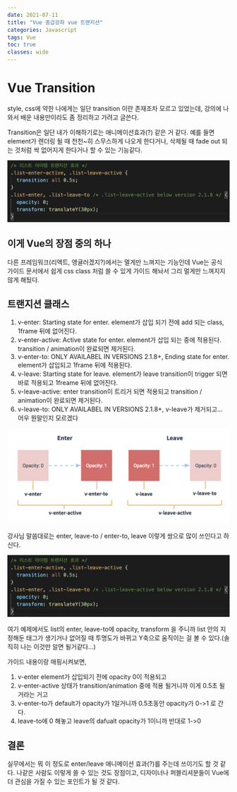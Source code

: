 ```yaml
---
date: 2021-07-11
title: "Vue 중급강좌 vue 트랜지션"
categories: Javascript
tags: Vue
toc: true  
classes: wide
---
```


# Vue Transition

style, css에 약한 나에게는 일단 transition 이란 존재조차 모르고 있었는데, 강의에 나와서 배운 내용만이라도 좀 정리하고 가려고 글쓴다.

Transition은 일단 내가 이해하기로는 애니메이션효과(?) 같은 거 같다. 예를 들면 element가 렌더링 될 때 천천~히 스무스하게 나오게 한다거나, 삭제될 때 fade out 되는 것처럼 싹 없어지게 한다거나 할 수 있는 기능같다.

![vue-transition-example-01](../assets/images/vue-transition-example-01.png)

## 이게 Vue의 장점 중의 하나

다른 프레임워크(리액트, 앵귤러겠지?)에서는 멀게만 느껴지는 기능인데 Vue는 공식 가이드 문서에서 쉽게 css class 처럼 쓸 수 있게 가이드 해놔서 그리 멀게만 느껴지지 않게 해뒀다.

## 트랜지션 클래스

1. v-enter: Starting state for enter. element가 삽입 되기 전에 add 되는 class, 1frame 뒤에 없어진다.
2. v-enter-active: Active state for enter. element가 삽입 되는 중에 적용된다. transition / animation이 완료되면 제거된다.
3. v-enter-to: ONLY AVAILABEL IN VERSIONS 2.1.8+, Ending state for enter. element가 삽입되고 1frame 뒤에 적용된다.
4. v-leave: Starting state for leave. element가 leave transition이 trigger 되면 바로 적용되고 1freame 뒤에 없어진다.
5. v-leave-active: enter transition이 트리거 되면 적용되고 transition / animation이 완료되면 제거된다.
6. v-leave-to: ONLY AVAILABEL IN VERSIONS 2.1.8+, v-leave가 제거되고... 어우 뭔말인지 모르겠다

![vue-transition-example-02](../assets/images/vue-transition-example-02.png)

강사님 말씀대로는 enter, leave-to / enter-to, leave 이렇게 쌍으로 많이 쓰인다고 하신다.

![vue-transition-example-01](../assets/images/vue-transition-example-01.png)

여기 예제에서도 list의 enter, leave-to에 opacity, transform 을 주니까 list 안의 지정해둔 태그가 생기거나 없어질 때 투명도가 바뀌고 Y축으로 움직이는 걸 볼 수 있다.(솔직히 나는 이것만 알면 될거같다...)

가이드 내용이랑 매핑시켜보면, 
1. v-enter element가 삽입되기 전에 opacity 0이 적용되고 
2. v-enter-active 상태가 transition/animation 중에 적용 될거니까 이게 0.5초 될거라는 거고
3. v-enter-to가 default가 opacity가 1일거니까 0.5초동안 opacity가 0->1 로 간다.
4. leave-to에 0 해놓고 leave의 dafualt opacity가 1이니까 반대로 1->0


## 결론

실무에서는 뭐 이 정도로 enter/leave 애니메이션 효과(?)를 주는데 쓰이기도 할 것 같다. 나같은 사람도 이렇게 쓸 수 있는 것도 장점이고, 디자이너나 퍼블리셔분들이 Vue에 더 관심을 가질 수 있는 포인트가 될 것 같다.